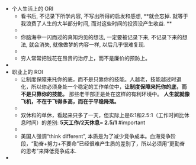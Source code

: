 - 个人生活上的 ORI
	- 看书后, 不记录下所学内容, 不写出所得的启发和感想, **就会忘掉. 就等于我浪费了人生的大半部分时间, 而对这些时间的投资没产生收益. **
	-
	- 你脑海中一闪而过的真知灼见的想法, 一定要被记录下来, 不记录下来的想法, 就会消失, 就像做梦的内容一样, 以后几乎很难复现.
	-
	- 穷人常常把钱花在昂贵的治疗上，而不是廉价的预防上。
-
- 职业上的 ROI
	- 让制度保障来托你的底，而不是只靠你的技能。人越老，技能越过时退化，所以你必须身处一个稳定的工作单位中，**让制度保障来托你的底，而不是只靠你的技能。** 那些老干部正是处在这样的有利环境中。
	  **人生就就像飞机，不在于飞得多高，而在于平稳降落。**
	-
	- 双休和的单休，看起来只多了一天，但实际上是6:1和2.5:1（工作时间比休息时间）的差别:  **5天工作/2天休息= 2.5/1** #important
	-
	- 美国人强调“think different”, 本质是为了减少竞争成本。血海竞争阶段，“勤奋+努力+不要命”已经很难产生质的差别了，所以必须用“更勤奋的思考”来降低竞争成本.
-